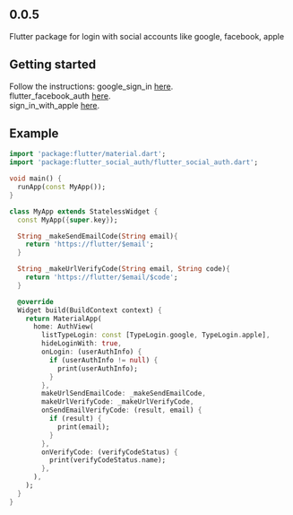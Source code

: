 <!--
This README describes the package. If you publish this package to pub.dev,
this README's contents appear on the landing page for your package.

For information about how to write a good package README, see the guide for
[writing package pages](https://dart.dev/guides/libraries/writing-package-pages).

For general information about developing packages, see the Dart guide for
[creating packages](https://dart.dev/guides/libraries/create-library-packages)
and the Flutter guide for
[developing packages and plugins](https://flutter.dev/developing-packages).
-->
## 0.0.5
Flutter package for login with social accounts like google, facebook, apple

## Getting started
Follow the instructions:
google_sign_in [here](https://pub.dev/packages/google_sign_in).  
flutter_facebook_auth [here](https://pub.dev/packages/flutter_facebook_auth).  
sign_in_with_apple [here](https://pub.dev/packages/sign_in_with_apple).  
## Example
```dart
import 'package:flutter/material.dart';
import 'package:flutter_social_auth/flutter_social_auth.dart';

void main() {
  runApp(const MyApp());
}

class MyApp extends StatelessWidget {
  const MyApp({super.key});

  String _makeSendEmailCode(String email){
    return 'https://flutter/$email';
  }

  String _makeUrlVerifyCode(String email, String code){
    return 'https://flutter/$email/$code';
  }

  @override
  Widget build(BuildContext context) {
    return MaterialApp(
      home: AuthView(
        listTypeLogin: const [TypeLogin.google, TypeLogin.apple],
        hideLoginWith: true,
        onLogin: (userAuthInfo) {
          if (userAuthInfo != null) {
            print(userAuthInfo);
          }
        },
        makeUrlSendEmailCode: _makeSendEmailCode,
        makeUrlVerifyCode: _makeUrlVerifyCode,
        onSendEmailVerifyCode: (result, email) {
          if (result) {
            print(email);
          }
        },
        onVerifyCode: (verifyCodeStatus) {
          print(verifyCodeStatus.name);
        },
      ),
    );
  }
}
```
